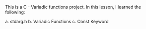 This is a C - Variadic functions project. In this lesson, I learned the following:

a. stdarg.h
b. Variadic Functions
c. Const Keyword

